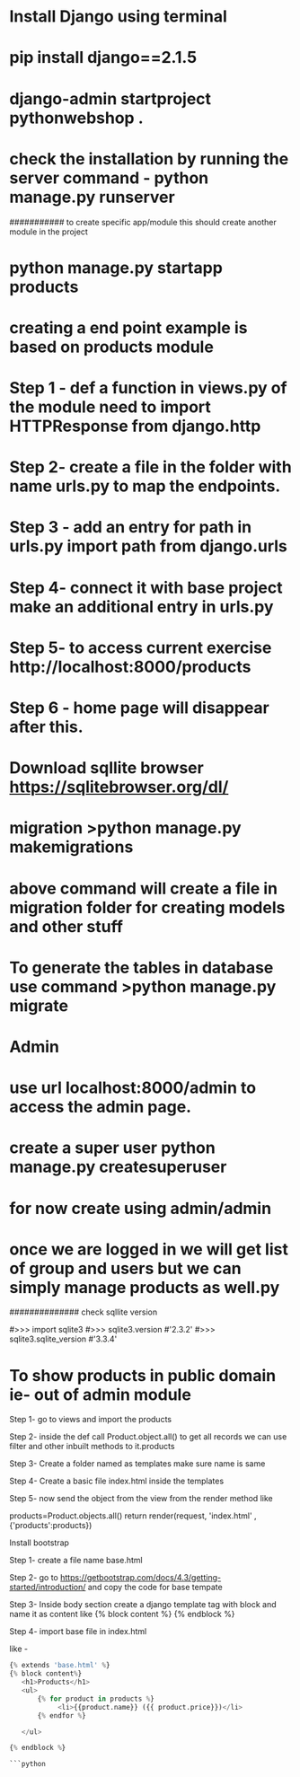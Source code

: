 # Install Django using terminal

# pip install django==2.1.5
#  django-admin startproject pythonwebshop .
# check the installation by running the server command - python manage.py runserver


########### to create  specific app/module this should create another module in the project

#  python manage.py startapp products


# creating a end point example is based on products module


# Step 1 - def a function in views.py of the module need to import HTTPResponse from django.http
# Step 2-  create  a file in the folder with name urls.py to map the endpoints.
# Step 3 - add an entry for path in urls.py import path from django.urls
# Step 4-  connect it with base project make an additional entry in urls.py
# Step 5- to access current exercise http://localhost:8000/products
# Step 6 - home page will disappear after this.



# Download sqllite browser https://sqlitebrowser.org/dl/
# migration >python manage.py makemigrations
# above command will create a file in migration folder for creating models and other stuff
# To generate the tables in database use command >python manage.py migrate



# Admin
# use url localhost:8000/admin to access the admin page.
# create a super user python manage.py createsuperuser

# for now create using admin/admin

# once we are logged in we will get list of group and users but we can simply manage products as well.py


############## check sqllite version

#>>> import sqlite3
#>>> sqlite3.version
#'2.3.2'
#>>> sqlite3.sqlite_version
#'3.3.4'
#
#
#

<!-- {% %} is statndard django tempate -->
<!-- use double curly braces to render content dynamically -->

# To show products in public domain ie- out of admin module

Step 1- go to views and import the products

Step 2- inside the def call Product.object.all() to get all records we can use filter and other inbuilt methods to it.products

Step 3- Create a folder named as templates make sure name is same

Step 4- Create a basic file index.html inside the templates

Step 5- now send the object from the view from the render method like

 products=Product.objects.all()
     return render(request, 'index.html'
                   ,{'products':products})


Install bootstrap

Step 1- create a file name base.html

Step 2- go to https://getbootstrap.com/docs/4.3/getting-started/introduction/ and copy the code for base tempate

Step 3- Inside body section create a django template tag with block and name it as content
            like
             {%  block content %}
                {%  endblock %}

Step 4- import base file in index.html

 like -
 ```python
 {% extends 'base.html' %}
{% block content%}
    <h1>Products</h1>
    <ul>
        {% for product in products %}
             <li>{{product.name}} ({{ product.price}})</li>
        {% endfor %}

    </ul>

{% endblock %}

```python

